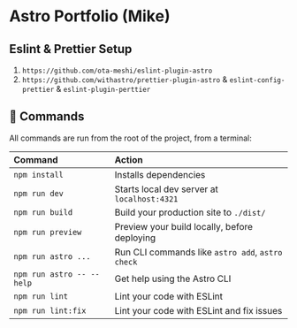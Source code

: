 # Astro Portfolio (Mike)

## Eslint & Prettier Setup

1. `https://github.com/ota-meshi/eslint-plugin-astro`
1. `https://github.com/withastro/prettier-plugin-astro` & `eslint-config-prettier` & `eslint-plugin-perttier`

## 🧞 Commands

All commands are run from the root of the project, from a terminal:

| Command                   | Action                                           |
| :------------------------ | :----------------------------------------------- |
| `npm install`             | Installs dependencies                            |
| `npm run dev`             | Starts local dev server at `localhost:4321`      |
| `npm run build`           | Build your production site to `./dist/`          |
| `npm run preview`         | Preview your build locally, before deploying     |
| `npm run astro ...`       | Run CLI commands like `astro add`, `astro check` |
| `npm run astro -- --help` | Get help using the Astro CLI                     |
| `npm run lint`            | Lint your code with ESLint                       |
| `npm run lint:fix`        | Lint your code with ESLint and fix issues        |
